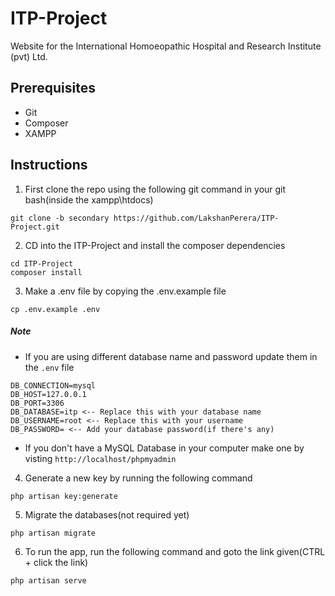 # ITP-Project
Website for the International Homoeopathic Hospital and Research Institute (pvt) Ltd.

## Prerequisites
- Git
- Composer
- XAMPP

## Instructions

1. First clone the repo using the following git command in your git bash(inside the xampp\htdocs)
```
git clone -b secondary https://github.com/LakshanPerera/ITP-Project.git
```

2. CD into the ITP-Project and install the composer dependencies
```
cd ITP-Project
composer install
```

3. Make a .env file by copying the .env.example file
```
cp .env.example .env
```
##### Note
- If you are using different database name and password update them in the `.env` file
```
DB_CONNECTION=mysql
DB_HOST=127.0.0.1
DB_PORT=3306
DB_DATABASE=itp <-- Replace this with your database name
DB_USERNAME=root <-- Replace this with your username
DB_PASSWORD= <-- Add your database password(if there's any)
```
- If you don't have a MySQL Database in your computer make one by visting `http://localhost/phpmyadmin`

4. Generate a new key by running the following command
```
php artisan key:generate
```

5. Migrate the databases(not required yet)
```
php artisan migrate
```

6. To run the app, run the following command and goto the link given(CTRL + click the link)
```
php artisan serve
```
